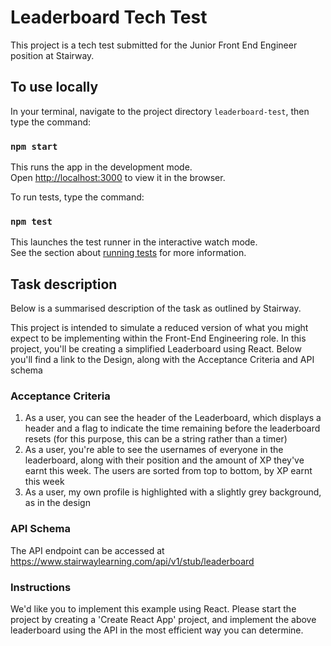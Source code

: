 # Leaderboard Tech Test
This project is a tech test submitted for the Junior Front End Engineer position at Stairway.

## To use locally

In your terminal, navigate to the project directory `leaderboard-test`, then type the command:

### `npm start`

This runs the app in the development mode.<br />
Open [http://localhost:3000](http://localhost:3000) to view it in the browser.

To run tests, type the command:

### `npm test`

This launches the test runner in the interactive watch mode.<br />
See the section about [running tests](https://facebook.github.io/create-react-app/docs/running-tests) for more information.

## Task description

Below is a summarised description of the task as outlined by Stairway.

This project is intended to simulate a reduced version of what you might expect to be implementing within the Front-End Engineering role. In this project, you'll be creating a simplified Leaderboard using React. Below you'll find a link to the Design, along with the Acceptance Criteria and API schema

### Acceptance Criteria

1. As a user, you can see the header of the Leaderboard, which displays a header and a flag to indicate the time remaining before the leaderboard resets (for this purpose, this can be a string rather than a timer)
2. As a user, you're able to see the usernames of everyone in the leaderboard, along with their position and the amount of XP they've earnt this week. The users are sorted from top to bottom, by XP earnt this week
3. As a user, my own profile is highlighted with a slightly grey background, as in the design

### API Schema

The API endpoint can be accessed at https://www.stairwaylearning.com/api/v1/stub/leaderboard

### Instructions

We'd like you to implement this example using React. Please start the project by creating a 'Create React App' project, and implement the above leaderboard using the API in the most efficient way you can determine.
